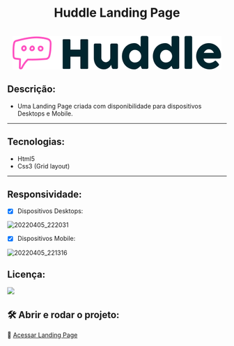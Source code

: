 <h1 align="center"> Huddle Landing Page</h1> </br>
<div align="center"> <img  src="https://github.com/Eliezer2000/landingPage/blob/main/images/logo.svg"> </div>

 
 <h2>Descrição:</h2>
 <ul>
 <li>Uma Landing Page criada com disponibilidade para dispositivos Desktops e Mobile.</li>
 </ul>
 
 ***
 
 <h2>Tecnologias:</h2>
 <ul>
 <li>Html5</li>
 <li>Css3 (Grid layout)</li>
 </ul>
 
 ***
 <h2>Responsividade:</h2>
 
 - [x] Dispositivos Desktops:
 
 ![20220405_222031](https://user-images.githubusercontent.com/95540848/161877275-a12a87c9-807d-4847-bb7e-716b8fff2f6b.gif)
 
 
 - [x] Dispositivos Mobile:
 
 
 ![20220405_221316](https://user-images.githubusercontent.com/95540848/161876193-3ed0b3ab-753b-4ebd-b94f-89a6f23c59ed.gif)
 
 <h2>Licença:</h2>
 
 ![](https://img.shields.io/github/license/Eliezer2000/landingPage)
 
 
 ## 🛠️ Abrir e rodar o projeto:
 
  🔎 [Acessar Landing Page](https://eliezer2000.github.io/landingPage/)
 
 
 
 
 
